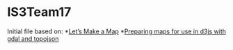 IS3Team17
=========

Initial file based on:
*[Let’s Make a Map](http://bost.ocks.org/mike/map/)
*[Preparing maps for use in d3js with gdal and topojson](http://datahugger.org/datascience/scogov-geojson-pt1/)
